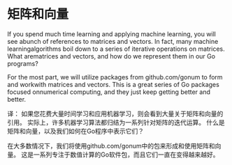 # 矩阵和向量

If you spend much time learning and applying machine learning, you will see abunch of references to matrices and vectors. In fact, many machine learningalgorithms boil down to a series of iterative operations on matrices. What arematrices and vectors, and how do we represent them in our Go programs?

For the most part, we will utilize packages from github.com/gonum to form and workwith matrices and vectors. This is a great series of Go packages focused onnumerical computing, and they just keep getting better and better.



译：
如果您花费大量时间学习和应用机器学习，则会看到大量关于矩阵和向量的引用。 实际上，许多机器学习算法都归结为一系列针对矩阵的迭代运算。 什么是矩阵和向量，以及我们如何在Go程序中表示它们？

在大多数情况下，我们将使用github.com/gonum中的包来形成和使用矩阵和向量。 这是一系列专注于数值计算的Go软件包，而且它们一直在变得越来越好。

